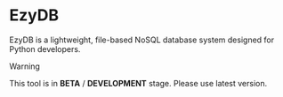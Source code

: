 # EzyDB  
EzyDB is a lightweight, file-based NoSQL database system designed for Python developers.

> [!WARNING]
> This tool is in **BETA** / **DEVELOPMENT** stage. Please use latest version.